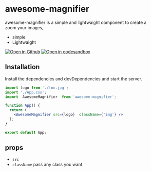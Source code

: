 # awesome-magnifier

awesome-magnifier is a simple and lightwaight component to create a zoom your images, 


- simple
- Lightwaight




[![Open in Github](https://img.shields.io/badge/Open%20in-GitHub-blue?logo=github)](https://github.com/syedfaisalrizvi0/awesome-magnifier)
[![Open in codesandbox](https://img.shields.io/badge/open%20in-codesendbox-brightgreen)](https://codesandbox.io/s/awesome-magnifier-3vq16?file=/package.json)
## Installation

Install the dependencies and devDependencies and start the server.

```jsx
import logo from './foo.jpg';
import './App.css';
import  AwesomeMagnifier  from 'awesome-magnifier';

function App() {
  return (
    <AwesomeMagnifier src={logo}  className={'img'} /> 
  );
}

export default App;

```
## props
 - `src`
 - `className` pass any class you want 
